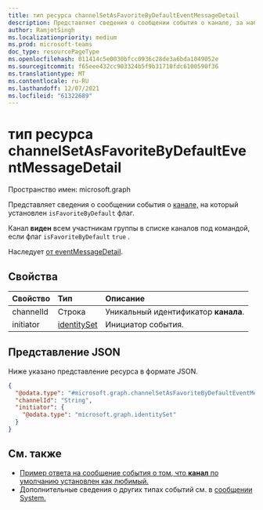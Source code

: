 ```yaml
---
title: тип ресурса channelSetAsFavoriteByDefaultEventMessageDetail
description: Представляет сведения о сообщении события о канале, за наборе избранного по умолчанию.
author: RamjotSingh
ms.localizationpriority: medium
ms.prod: microsoft-teams
doc_type: resourcePageType
ms.openlocfilehash: 011414c5e0030bfcc0936c28de3a6bda1049052e
ms.sourcegitcommit: f65eee432cc903324b5f9b31710fdc6100590f36
ms.translationtype: MT
ms.contentlocale: ru-RU
ms.lasthandoff: 12/07/2021
ms.locfileid: "61322689"
---
```

# <a name="channelsetasfavoritebydefaulteventmessagedetail-resource-type"></a>тип ресурса channelSetAsFavoriteByDefaultEventMessageDetail

Пространство имен: microsoft.graph

Представляет сведения о сообщении события о [канале,](../resources/channel.md) на который установлен `isFavoriteByDefault` флаг.

Канал **виден** всем участникам группы в  списке каналов под командой, [](../resources/team.md) если флаг `isFavoriteByDefault` `true` .


Наследует [от eventMessageDetail](../resources/eventmessagedetail.md).

## <a name="properties"></a>Свойства
|Свойство|Тип|Описание|
|:---|:---|:---|
|channelId|Строка|Уникальный идентификатор **канала**.|
|initiator|[identitySet](../resources/identityset.md)|Инициатор события.|

## <a name="json-representation"></a>Представление JSON
Ниже указано представление ресурса в формате JSON.
<!-- {
  "blockType": "resource",
  "@odata.type": "microsoft.graph.channelSetAsFavoriteByDefaultEventMessageDetail",
  "baseType": "microsoft.graph.eventMessageDetail"
}
-->
``` json
{
  "@odata.type": "#microsoft.graph.channelSetAsFavoriteByDefaultEventMessageDetail",
  "channelId": "String",
  "initiator": {
    "@odata.type": "microsoft.graph.identitySet"
  }
}
```


## <a name="see-also"></a>См. также
- [Пример ответа на сообщение события о том, что **канал** по умолчанию установлен как любимый.](/graph/system-messages/#channel-set-as-favorite-by-default)
- Дополнительные сведения о других типах событий см. в [сообщении System.](/graph/system-messages)
